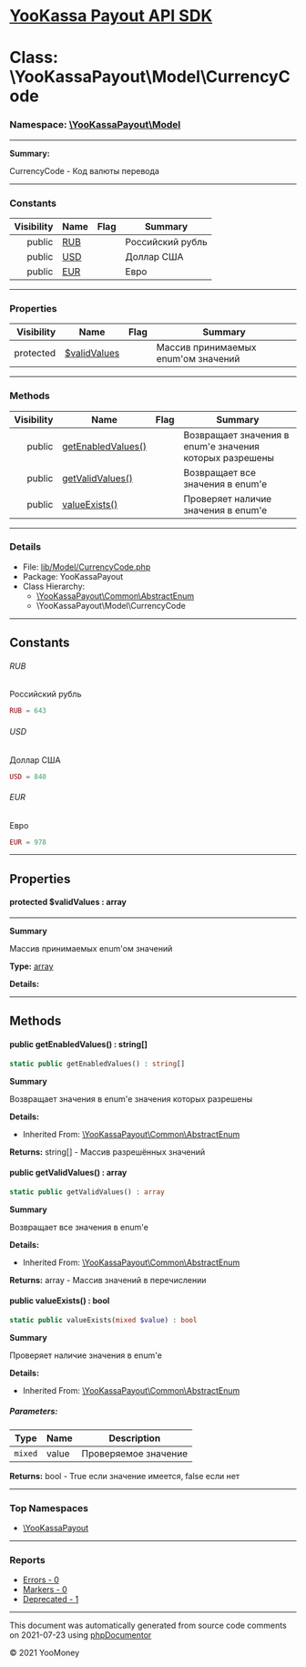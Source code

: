 # [YooKassa Payout API SDK](../home.md)

# Class: \YooKassaPayout\Model\CurrencyCode
### Namespace: [\YooKassaPayout\Model](../namespaces/yookassapayout-model.md)
---
**Summary:**

CurrencyCode - Код валюты перевода

---
### Constants
| Visibility | Name | Flag | Summary |
| ----------:| ---- | ---- | ------- |
| public | [RUB](../classes/YooKassaPayout-Model-CurrencyCode.md#constant_RUB) |  | Российский рубль |
| public | [USD](../classes/YooKassaPayout-Model-CurrencyCode.md#constant_USD) |  | Доллар США |
| public | [EUR](../classes/YooKassaPayout-Model-CurrencyCode.md#constant_EUR) |  | Евро |
---
### Properties
| Visibility | Name | Flag | Summary |
| ----------:| ---- | ---- | ------- |
| protected | [$validValues](../classes/YooKassaPayout-Model-CurrencyCode.md#property_validValues) |  | Массив принимаемых enum'ом значений |
---
### Methods
| Visibility | Name | Flag | Summary |
| ----------:| ---- | ---- | ------- |
| public | [getEnabledValues()](../classes/YooKassaPayout-Common-AbstractEnum.md#method_getEnabledValues) |  | Возвращает значения в enum'е значения которых разрешены |
| public | [getValidValues()](../classes/YooKassaPayout-Common-AbstractEnum.md#method_getValidValues) |  | Возвращает все значения в enum'e |
| public | [valueExists()](../classes/YooKassaPayout-Common-AbstractEnum.md#method_valueExists) |  | Проверяет наличие значения в enum'e |
---
### Details
* File: [lib/Model/CurrencyCode.php](../../lib/Model/CurrencyCode.php)
* Package: YooKassaPayout
* Class Hierarchy: 
  * [\YooKassaPayout\Common\AbstractEnum](../classes/YooKassaPayout-Common-AbstractEnum.md)
  * \YooKassaPayout\Model\CurrencyCode
---
## Constants
<a name="constant_RUB" class="anchor"></a>
###### RUB
Российский рубль

```php
RUB = 643
```


<a name="constant_USD" class="anchor"></a>
###### USD
Доллар США

```php
USD = 840
```


<a name="constant_EUR" class="anchor"></a>
###### EUR
Евро

```php
EUR = 978
```


---
## Properties
<a name="property_validValues"></a>
#### protected $validValues : array
---
**Summary**

Массив принимаемых enum'ом значений

**Type:** <a href="../array"><abbr title="array">array</abbr></a>

**Details:**



---
## Methods
<a name="method_getEnabledValues" class="anchor"></a>
#### public getEnabledValues() : string[]

```php
static public getEnabledValues() : string[]
```

**Summary**

Возвращает значения в enum'е значения которых разрешены

**Details:**
* Inherited From: [\YooKassaPayout\Common\AbstractEnum](../classes/YooKassaPayout-Common-AbstractEnum.md)

**Returns:** string[] - Массив разрешённых значений


<a name="method_getValidValues" class="anchor"></a>
#### public getValidValues() : array

```php
static public getValidValues() : array
```

**Summary**

Возвращает все значения в enum'e

**Details:**
* Inherited From: [\YooKassaPayout\Common\AbstractEnum](../classes/YooKassaPayout-Common-AbstractEnum.md)

**Returns:** array - Массив значений в перечислении


<a name="method_valueExists" class="anchor"></a>
#### public valueExists() : bool

```php
static public valueExists(mixed $value) : bool
```

**Summary**

Проверяет наличие значения в enum'e

**Details:**
* Inherited From: [\YooKassaPayout\Common\AbstractEnum](../classes/YooKassaPayout-Common-AbstractEnum.md)
##### Parameters:
| Type | Name | Description |
| ---- | ---- | ----------- |
| <code lang="php">mixed</code> | value  | Проверяемое значение |

**Returns:** bool - True если значение имеется, false если нет



---

### Top Namespaces

* [\YooKassaPayout](../namespaces/yookassapayout.md)

---

### Reports
* [Errors - 0](../reports/errors.md)
* [Markers - 0](../reports/markers.md)
* [Deprecated - 1](../reports/deprecated.md)

---

This document was automatically generated from source code comments on 2021-07-23 using [phpDocumentor](http://www.phpdoc.org/)

&copy; 2021 YooMoney